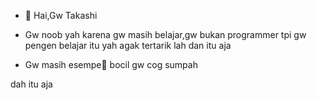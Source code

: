 - 👋 Hai,Gw Takashi

- Gw noob yah karena gw masih belajar,gw bukan programmer tpi gw pengen belajar itu yah agak tertarik lah dan itu aja

- Gw masih esempe🗿 bocil gw cog sumpah

dah itu aja
